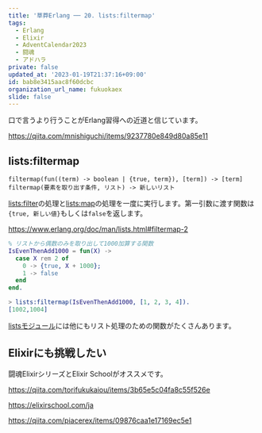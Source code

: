 ```yaml
---
title: '草莽Erlang ── 20. lists:filtermap'
tags:
  - Erlang
  - Elixir
  - AdventCalendar2023
  - 闘魂
  - アドハラ
private: false
updated_at: '2023-01-19T21:37:16+09:00'
id: bab8e3415aac8f60dcbc
organization_url_name: fukuokaex
slide: false
---
```

口で言うより行うことがErlang習得への近道と信じています。

https://qiita.com/mnishiguchi/items/9237780e849d80a85e11

## lists:filtermap

```
filtermap(fun((term) -> boolean | {true, term}), [term]) -> [term]
filtermap(要素を取り出す条件, リスト) -> 新しいリスト
```

[lists:filter](https://www.erlang.org/doc/man/lists.html#filter-2)の処理と[lists:map](https://www.erlang.org/doc/man/lists.html#map-2)の処理を一度に実行します。第一引数に渡す関数は`{true, 新しい値}`もしくは`false`を返します。

https://www.erlang.org/doc/man/lists.html#filtermap-2

```erlang
% リストから偶数のみを取り出して1000加算する関数
IsEvenThenAdd1000 = fun(X) -> 
  case X rem 2 of 
    0 -> {true, X + 1000}; 
    1 -> false 
  end 
end.
```

```erlang
> lists:filtermap(IsEvenThenAdd1000, [1, 2, 3, 4]).
[1002,1004]
```

[listsモジュール](https://www.erlang.org/doc/man/lists.html)には他にもリスト処理のための関数がたくさんあります。

## Elixirにも挑戦したい

闘魂ElixirシリーズとElixir Schoolがオススメです。

https://qiita.com/torifukukaiou/items/3b65e5c04fa8c55f526e

https://elixirschool.com/ja

https://qiita.com/piacerex/items/09876caa1e17169ec5e1
